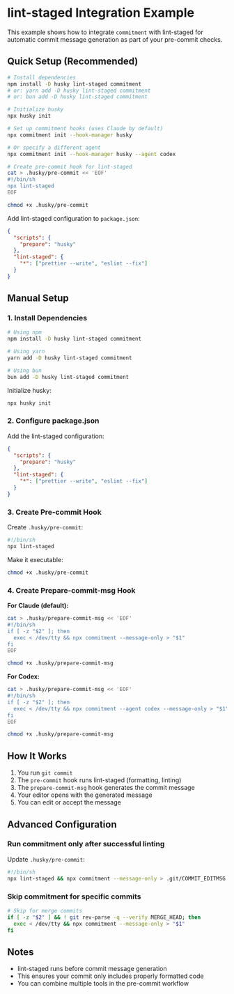 # lint-staged Integration Example

This example shows how to integrate `commitment` with lint-staged for automatic commit message generation as part of your pre-commit checks.

## Quick Setup (Recommended)

```bash
# Install dependencies
npm install -D husky lint-staged commitment
# or: yarn add -D husky lint-staged commitment
# or: bun add -D husky lint-staged commitment

# Initialize husky
npx husky init

# Set up commitment hooks (uses Claude by default)
npx commitment init --hook-manager husky

# Or specify a different agent
npx commitment init --hook-manager husky --agent codex

# Create pre-commit hook for lint-staged
cat > .husky/pre-commit << 'EOF'
#!/bin/sh
npx lint-staged
EOF

chmod +x .husky/pre-commit
```

Add lint-staged configuration to `package.json`:

```json
{
  "scripts": {
    "prepare": "husky"
  },
  "lint-staged": {
    "*": ["prettier --write", "eslint --fix"]
  }
}
```

## Manual Setup

### 1. Install Dependencies

```bash
# Using npm
npm install -D husky lint-staged commitment

# Using yarn
yarn add -D husky lint-staged commitment

# Using bun
bun add -D husky lint-staged commitment
```

Initialize husky:

```bash
npx husky init
```

### 2. Configure package.json

Add the lint-staged configuration:

```json
{
  "scripts": {
    "prepare": "husky"
  },
  "lint-staged": {
    "*": ["prettier --write", "eslint --fix"]
  }
}
```

### 3. Create Pre-commit Hook

Create `.husky/pre-commit`:

```bash
#!/bin/sh
npx lint-staged
```

Make it executable:

```bash
chmod +x .husky/pre-commit
```

### 4. Create Prepare-commit-msg Hook

**For Claude (default):**

```bash
cat > .husky/prepare-commit-msg << 'EOF'
#!/bin/sh
if [ -z "$2" ]; then
  exec < /dev/tty && npx commitment --message-only > "$1"
fi
EOF

chmod +x .husky/prepare-commit-msg
```

**For Codex:**

```bash
cat > .husky/prepare-commit-msg << 'EOF'
#!/bin/sh
if [ -z "$2" ]; then
  exec < /dev/tty && npx commitment --agent codex --message-only > "$1"
fi
EOF

chmod +x .husky/prepare-commit-msg
```

## How It Works

1. You run `git commit`
2. The `pre-commit` hook runs lint-staged (formatting, linting)
3. The `prepare-commit-msg` hook generates the commit message
4. Your editor opens with the generated message
5. You can edit or accept the message

## Advanced Configuration

### Run commitment only after successful linting

Update `.husky/pre-commit`:

```bash
#!/bin/sh
npx lint-staged && npx commitment --message-only > .git/COMMIT_EDITMSG
```

### Skip commitment for specific commits

```bash
# Skip for merge commits
if [ -z "$2" ] && ! git rev-parse -q --verify MERGE_HEAD; then
  exec < /dev/tty && npx commitment --message-only > "$1"
fi
```

## Notes

- lint-staged runs before commit message generation
- This ensures your commit only includes properly formatted code
- You can combine multiple tools in the pre-commit workflow
